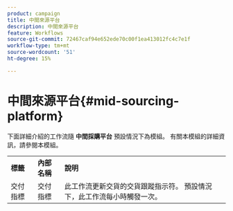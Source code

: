 ```yaml
---
product: campaign
title: 中間來源平台
description: 中間來源平台
feature: Workflows
source-git-commit: 72467caf94e652ede70c00f1ea413012fc4c7e1f
workflow-type: tm+mt
source-wordcount: '51'
ht-degree: 15%

---
```



# 中間來源平台{#mid-sourcing-platform}



下面詳細介紹的工作流隨 **中間採購平台** 預設情況下為模組。 有關本模組的詳細資訊，請參閱本模組。

<table> 
 <tbody> 
  <tr> 
   <td> <strong>標籤</strong><br /> </td> 
   <td> <strong>內部名稱</strong><br /> </td> 
   <td> <strong>說明</strong><br /> </td> 
  </tr> 
  <tr> 
   <td> <span class="uicontrol">交付指標</span> <br /> </td> 
   <td> <span class="uicontrol">交付指標</span> <br /> </td> 
   <td> 此工作流更新交貨的交貨跟蹤指示符。 預設情況下，此工作流每小時觸發一次。<br /> </td> 
  </tr> 
 </tbody> 
</table>


